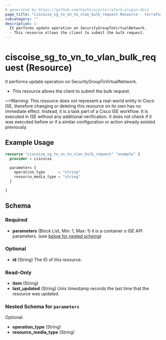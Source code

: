 ```yaml
---
# generated by https://github.com/hashicorp/terraform-plugin-docs
page_title: "ciscoise_sg_to_vn_to_vlan_bulk_request Resource - terraform-provider-ciscoise"
subcategory: ""
description: |-
  It performs update operation on SecurityGroupToVirtualNetwork.
  - This resource allows the client to submit the bulk request.
---
```


# ciscoise_sg_to_vn_to_vlan_bulk_request (Resource)

It performs update operation on SecurityGroupToVirtualNetwork.
- This resource allows the client to submit the bulk request.

~>Warning: This resource does not represent a real-world entity in Cisco ISE, therefore changing or deleting this resource on its own has no immediate effect. Instead, it is a task part of a Cisco ISE workflow. It is executed in ISE without any additional verification. It does not check if it was executed before or if a similar configuration or action already existed previously.

## Example Usage

```terraform
resource "ciscoise_sg_to_vn_to_vlan_bulk_request" "example" {
  provider = ciscoise

  parameters {
    operation_type      = "string"
    resource_media_type = "string"
  }

}
```

<!-- schema generated by tfplugindocs -->
## Schema

### Required

- **parameters** (Block List, Min: 1, Max: 1) it is a container o ISE API parameters. (see [below for nested schema](#nestedblock--parameters))

### Optional

- **id** (String) The ID of this resource.

### Read-Only

- **item** (String)
- **last_updated** (String) Unix timestamp records the last time that the resource was updated.

<a id="nestedblock--parameters"></a>
### Nested Schema for `parameters`

Optional:

- **operation_type** (String)
- **resource_media_type** (String)


